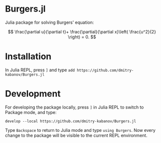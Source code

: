 # Burgers.jl

Julia package for solving Burgers' equation:

$$
\frac{\partial u}{\partial t}+ \frac{\partial}{\partial x}\left( \frac{u^2}{2} \right) = 0.
$$

# Installation

In Julia REPL, press `]` and type `add https://github.com/dmitry-kabanov/Burgers.jl`

# Development

For developing the package locally, press `]` in Julia REPL to switch to Package mode, and type:

    develop --local https://github.com/dmitry-kabanov/Burgers.jl
    
Type `Backspace` to return to Julia mode and type `using Burgers`.
Now every change to the package will be visible to the current REPL environment.
